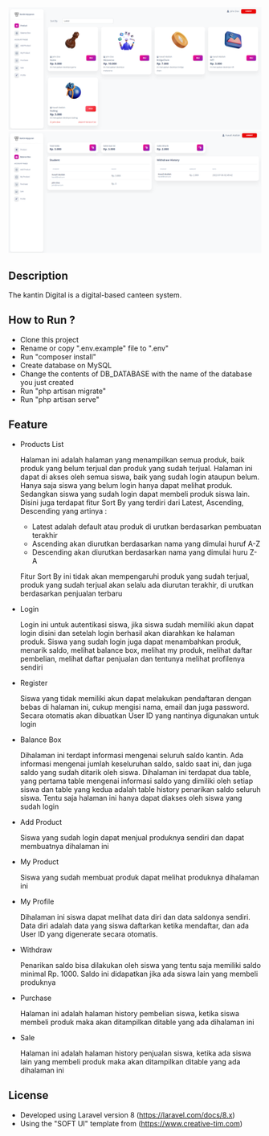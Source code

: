 ![alt text](https://github.com/hanafiabdilah/canteen/blob/master/public/assets/img/readme/product_list.png?raw=true)
![alt text](https://github.com/hanafiabdilah/canteen/blob/master/public/assets/img/readme/balance_box.png?raw=true)

## Description

The kantin Digital is a digital-based canteen system.

## How to Run ?

-   Clone this project
-   Rename or copy ".env.example" file to ".env"
-   Run "composer install"
-   Create database on MySQL
-   Change the contents of DB_DATABASE with the name of the database you just created
-   Run "php artisan migrate"
-   Run "php artisan serve"

## Feature

-   Products List

    Halaman ini adalah halaman yang menampilkan semua produk, baik produk yang belum terjual dan produk yang sudah terjual. Halaman ini dapat di akses oleh semua siswa, baik yang sudah login ataupun belum. Hanya saja siswa yang belum login hanya dapat melihat produk. Sedangkan siswa yang sudah login dapat membeli produk siswa lain.
    Disini juga terdapat fitur Sort By yang terdiri dari Latest, Ascending, Descending yang artinya :

    -   Latest adalah default atau produk di urutkan berdasarkan pembuatan terakhir
    -   Ascending akan diurutkan berdasarkan nama yang dimulai huruf A-Z
    -   Descending akan diurutkan berdasarkan nama yang dimulai huru Z-A

    Fitur Sort By ini tidak akan mempengaruhi produk yang sudah terjual, produk yang sudah terjual akan selalu ada diurutan terakhir, di urutkan berdasarkan penjualan terbaru

-   Login

    Login ini untuk autentikasi siswa, jika siswa sudah memiliki akun dapat login disini dan setelah login berhasil akan diarahkan ke halaman produk. Siswa yang sudah login juga dapat menambahkan produk, menarik saldo, melihat balance box, melihat my produk, melihat daftar pembelian, melihat daftar penjualan dan tentunya melihat profilenya sendiri

-   Register

    Siswa yang tidak memiliki akun dapat melakukan pendaftaran dengan bebas di halaman ini, cukup mengisi nama, email dan juga password. Secara otomatis akan dibuatkan User ID yang nantinya digunakan untuk login

-   Balance Box

    Dihalaman ini terdapt informasi mengenai seluruh saldo kantin. Ada informasi mengenai jumlah keseluruhan saldo, saldo saat ini, dan juga saldo yang sudah ditarik oleh siswa. Dihalaman ini terdapat dua table, yang pertama table mengenai informasi saldo yang dimiliki oleh setiap siswa dan table yang kedua adalah table history penarikan saldo seluruh siswa. Tentu saja halaman ini hanya dapat diakses oleh siswa yang sudah login

-   Add Product

    Siswa yang sudah login dapat menjual produknya sendiri dan dapat membuatnya dihalaman ini

-   My Product

    Siswa yang sudah membuat produk dapat melihat produknya dihalaman ini

-   My Profile

    Dihalaman ini siswa dapat melihat data diri dan data saldonya sendiri. Data diri adalah data yang siswa daftarkan ketika mendaftar, dan ada User ID yang digenerate secara otomatis.

-   Withdraw

    Penarikan saldo bisa dilakukan oleh siswa yang tentu saja memiliki saldo minimal Rp. 1000. Saldo ini didapatkan jika ada siswa lain yang membeli produknya

-   Purchase

    Halaman ini adalah halaman history pembelian siswa, ketika siswa membeli produk maka akan ditampilkan ditable yang ada dihalaman ini

-   Sale

    Halaman ini adalah halaman history penjualan siswa, ketika ada siswa lain yang membeli produk maka akan ditampilkan ditable yang ada dihalaman ini

## License

-   Developed using Laravel version 8 (https://laravel.com/docs/8.x)
-   Using the "SOFT UI" template from (https://www.creative-tim.com)

